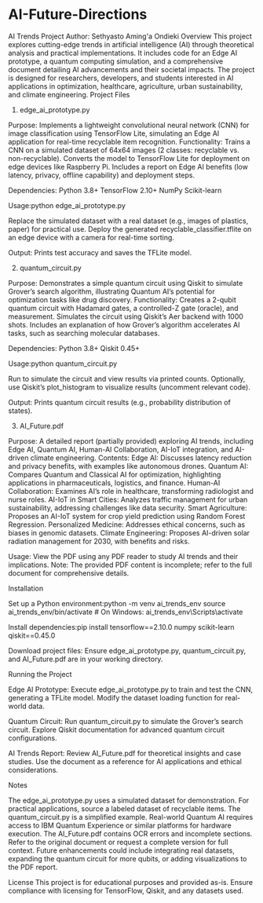 # AI-Future-Directions
AI Trends Project
Author: Sethyasto Aming'a Ondieki
Overview
This project explores cutting-edge trends in artificial intelligence (AI) through theoretical analysis and practical implementations. It includes code for an Edge AI prototype, a quantum computing simulation, and a comprehensive document detailing AI advancements and their societal impacts. The project is designed for researchers, developers, and students interested in AI applications in optimization, healthcare, agriculture, urban sustainability, and climate engineering.
Project Files
1. edge_ai_prototype.py

Purpose: Implements a lightweight convolutional neural network (CNN) for image classification using TensorFlow Lite, simulating an Edge AI application for real-time recyclable item recognition.
Functionality:
Trains a CNN on a simulated dataset of 64x64 images (2 classes: recyclable vs. non-recyclable).
Converts the model to TensorFlow Lite for deployment on edge devices like Raspberry Pi.
Includes a report on Edge AI benefits (low latency, privacy, offline capability) and deployment steps.


Dependencies:
Python 3.8+
TensorFlow 2.10+
NumPy
Scikit-learn


Usage:python edge_ai_prototype.py


Replace the simulated dataset with a real dataset (e.g., images of plastics, paper) for practical use.
Deploy the generated recyclable_classifier.tflite on an edge device with a camera for real-time sorting.


Output: Prints test accuracy and saves the TFLite model.

2. quantum_circuit.py

Purpose: Demonstrates a simple quantum circuit using Qiskit to simulate Grover’s search algorithm, illustrating Quantum AI’s potential for optimization tasks like drug discovery.
Functionality:
Creates a 2-qubit quantum circuit with Hadamard gates, a controlled-Z gate (oracle), and measurement.
Simulates the circuit using Qiskit’s Aer backend with 1000 shots.
Includes an explanation of how Grover’s algorithm accelerates AI tasks, such as searching molecular databases.


Dependencies:
Python 3.8+
Qiskit 0.45+


Usage:python quantum_circuit.py


Run to simulate the circuit and view results via printed counts.
Optionally, use Qiskit’s plot_histogram to visualize results (uncomment relevant code).


Output: Prints quantum circuit results (e.g., probability distribution of states).

3. AI_Future.pdf

Purpose: A detailed report (partially provided) exploring AI trends, including Edge AI, Quantum AI, Human-AI Collaboration, AI-IoT integration, and AI-driven climate engineering.
Contents:
Edge AI: Discusses latency reduction and privacy benefits, with examples like autonomous drones.
Quantum AI: Compares Quantum and Classical AI for optimization, highlighting applications in pharmaceuticals, logistics, and finance.
Human-AI Collaboration: Examines AI’s role in healthcare, transforming radiologist and nurse roles.
AI-IoT in Smart Cities: Analyzes traffic management for urban sustainability, addressing challenges like data security.
Smart Agriculture: Proposes an AI-IoT system for crop yield prediction using Random Forest Regression.
Personalized Medicine: Addresses ethical concerns, such as biases in genomic datasets.
Climate Engineering: Proposes AI-driven solar radiation management for 2030, with benefits and risks.


Usage:
View the PDF using any PDF reader to study AI trends and their implications.
Note: The provided PDF content is incomplete; refer to the full document for comprehensive details.



Installation

Set up a Python environment:python -m venv ai_trends_env
source ai_trends_env/bin/activate  # On Windows: ai_trends_env\Scripts\activate


Install dependencies:pip install tensorflow==2.10.0 numpy scikit-learn qiskit==0.45.0


Download project files:
Ensure edge_ai_prototype.py, quantum_circuit.py, and AI_Future.pdf are in your working directory.



Running the Project

Edge AI Prototype:
Execute edge_ai_prototype.py to train and test the CNN, generating a TFLite model.
Modify the dataset loading function for real-world data.


Quantum Circuit:
Run quantum_circuit.py to simulate the Grover’s search circuit.
Explore Qiskit documentation for advanced quantum circuit configurations.


AI Trends Report:
Review AI_Future.pdf for theoretical insights and case studies.
Use the document as a reference for AI applications and ethical considerations.



Notes

The edge_ai_prototype.py uses a simulated dataset for demonstration. For practical applications, source a labeled dataset of recyclable items.
The quantum_circuit.py is a simplified example. Real-world Quantum AI requires access to IBM Quantum Experience or similar platforms for hardware execution.
The AI_Future.pdf contains OCR errors and incomplete sections. Refer to the original document or request a complete version for full context.
Future enhancements could include integrating real datasets, expanding the quantum circuit for more qubits, or adding visualizations to the PDF report.

License
This project is for educational purposes and provided as-is. Ensure compliance with licensing for TensorFlow, Qiskit, and any datasets used.
